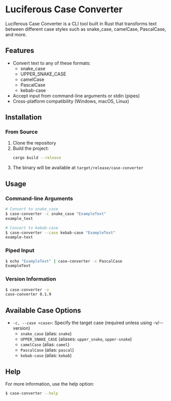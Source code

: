 # Luciferous Case Converter

Luciferous Case Converter is a CLI tool built in Rust that transforms text between different case styles such as snake_case, camelCase, PascalCase, and more.

## Features

- Convert text to any of these formats:
  - snake_case
  - UPPER_SNAKE_CASE
  - camelCase
  - PascalCase
  - kebab-case
- Accept input from command-line arguments or stdin (pipes)
- Cross-platform compatibility (Windows, macOS, Linux)

## Installation

### From Source

1. Clone the repository
2. Build the project:
   ```bash
   cargo build --release
   ```
3. The binary will be available at `target/release/case-converter`

## Usage

### Command-line Arguments

```bash
# Convert to snake_case
$ case-converter -c snake_case "ExampleText"
example_text

# Convert to kebab-case
$ case-converter --case kebab-case "ExampleText"
example-text
```

### Piped Input

```bash
$ echo "ExampleText" | case-converter -c PascalCase
ExampleText
```

### Version Information

```bash
$ case-converter -v
case-converter 0.1.9
```

## Available Case Options

- `-c, --case <case>`: Specify the target case (required unless using -v/--version)
  - `snake_case` (alias: `snake`)
  - `UPPER_SNAKE_CASE` (aliases: `upper_snake`, `upper-snake`)
  - `camelCase` (alias: `camel`)
  - `PascalCase` (alias: `pascal`) 
  - `kebab-case` (alias: `kebab`)

## Help

For more information, use the help option:

```bash
$ case-converter --help
```